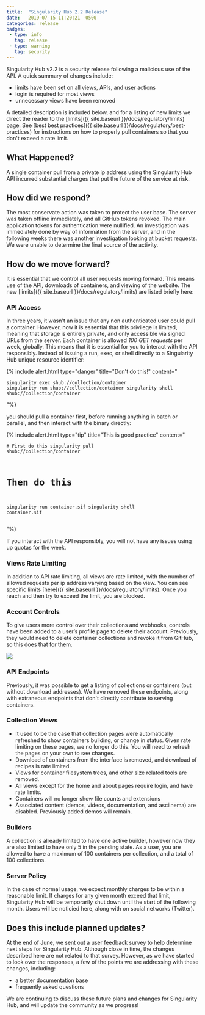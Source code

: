 ```yaml
---
title:  "Singularity Hub 2.2 Release"
date:   2019-07-15 11:20:21 -0500
categories: release
badges:
 - type: info
   tag: release
 - type: warning
   tag: security
---
```



Singularity Hub v2.2 is a security release following a malicious use of the API. 
A quick summary of changes include:

 - limits have been set on all views, APIs, and user actions
 - login is required for most views
 - unnecessary views have been removed

A detailed description is included below, and for a listing of new limits we direct
the reader to the [limits]({{ site.baseurl }}/docs/regulatory/limits) page.
See [best best practices]({{ site.baseurl }}/docs/regulatory/best-practices) for instructions on how to properly pull containers so that you don't exceed a rate limit.

<!--more-->

## What Happened?

A single container pull from a private ip address using the Singularity Hub API 
incurred substantial charges that put the future of the service at risk.


## How did we respond?

The most conservate action was taken to protect the user base. The server was taken 
offline immediately, and all GitHub tokens revoked. The main application tokens 
for authentication were nullified. An investigation was immediately done by way
of information from the server, and in the following weeks there was another investigation
looking at bucket requests. We were unable to determine the final source of 
the activity.

## How do we move forward?

It is essential that we control all user requests moving forward. This means use
of the API, downloads of containers, and viewing of the website. The new
[limits]({{ site.baseurl }}/docs/regulatory/limits) are listed briefly here:

### API Access

In three years, it wasn't an issue that any non authenticated user could pull a container.
However, now it is essential that this privilege is limited, meaning that storage
is entirely private, and only accessible via signed URLs from the server. Each 
container is allowed *100 GET requests* per week, globally. This means that it is
essential for you to interact with the API responsibly. Instead of issuing a run,
exec, or shell directly to a Singularity Hub unique resource identifier:

{% include alert.html type="danger" title="Don't do this!" content="<pre><code>singularity exec shub://collection/container
singularity run shub://collection/container
singularity shell shub://collection/container</code></pre>"%}

you should pull a container first, before running anything in batch or parallel,
and then interact with the binary directly:

{% include alert.html type="tip" title="This is good practice" content="<pre><code># First do this 
singularity pull shub://collection/container

# Then do this
singularity run container.sif
singularity shell container.sif</code></pre>"%}

If you interact with the API responsibly, you will not have any issues using
up quotas for the week. 

### Views Rate Limiting

In addition to API rate limiting, all views are rate limited, with the number
of allowed requests per ip address varying based on the view. You can see
specific limits [here]({{ site.baseurl }}/docs/regulatory/limits). Once you reach
and then try to exceed the limit, you are blocked.

### Account Controls

To give users more control over their collections and webhooks, controls have been added to a user’s profile page to delete their account. Previously, they would need to delete container collections and revoke it from GitHub, so this does that for them. 

<img src="{{ site.baseurl }}/assets/img/collection-delete-account.png">

### API Endpoints

Previously, it was possible to get a listing of collections or containers (but without download addresses). We have removed these endpoints, along with extraneous endpoints
that don't directly contribute to serving containers.


### Collection Views

 - It used to be the case that collection pages were automatically refreshed to show containers building, or change in status. Given rate limiting on these pages, we no longer do this. You will need to refresh the pages on your own to see changes.
 - Download of containers from the interface is removed, and download of recipes is rate limited.
 - Views for container filesystem trees, and other size related tools are removed.
 - All views except for the home and about pages require login, and have rate limits.
 - Containers will no longer show file counts and extensions
 - Associated content (demos, videos, documentation, and asciinema) are disabled. Previously added demos will remain.


### Builders

A collection is already limited to have one active builder, however now they are also limited
to have only 5 in the pending state. As a user, you are allowed to have a maximum of 100 containers
per collection, and a total of 100 collections.

### Server Policy

In the case of normal usage, we expect monthly charges to be within a reasonable limit.
If charges for any given month exceed that limit, Singularity Hub will be temporarily shut
down until the start of the following month. Users will be noticied here, along with
on social networks (Twitter). 

## Does this include planned updates?

At the end of June, we sent out a user feedback survey to help determine next steps
for Singularity Hub. Although close in time, the changes described here are not related
to that survey. However, as we have started to look over the responses, a few 
of the points we are addressing with these changes, including:

 - a better documentation base
 - frequently asked questions

We are continuing to discuss these future plans and changes for Singularity
Hub, and will update the community as we progress!
